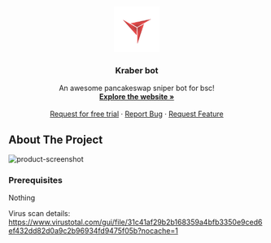 <br />
<div align="center">
  <a href="https://discord.gg/XjJ7XPscZF">
    <img src="images/logo.png" alt="Logo" width="90" height="90">
  </a>

  <h3 align="center">Kraber bot</h3>

  <p align="center">
    An awesome pancakeswap sniper bot for bsc!
    <br />
    <a href="https://kraberbot.com"><strong>Explore the website »</strong></a>
    <br />
    <br />
    <a href="https://discord.gg/XjJ7XPscZF">Request for free trial</a>
    ·
    <a href="https://github.com/Nisthar/kraber-issues/issues">Report Bug</a>
    ·
    <a href="https://github.com/Nisthar/kraber-issues/issues">Request Feature</a>
  </p>
</div>

<!-- ABOUT THE PROJECT -->
## About The Project

![product-screenshot](https://i.imgur.com/Ko91VJO.png)

### Prerequisites

Nothing

Virus scan details: https://www.virustotal.com/gui/file/31c41af29b2b168359a4bfb3350e9ced6ef432dd82d0a9c2b96934fd9475f05b?nocache=1
